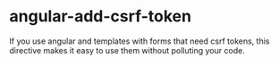angular-add-csrf-token
======================

If you use angular and templates with forms that need csrf tokens, this directive makes it easy to use them without polluting your code.
